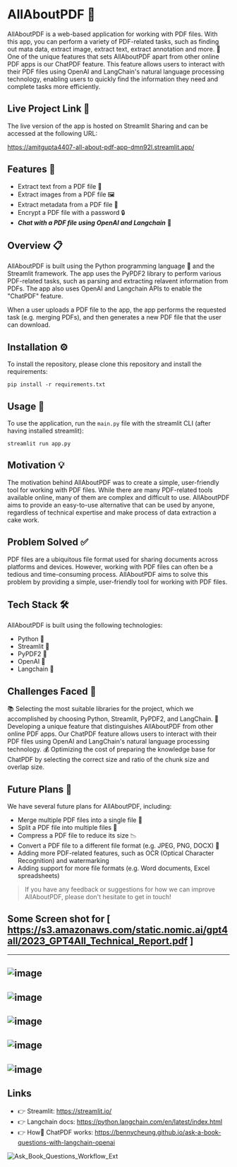 # AllAboutPDF 📄

AllAboutPDF is a web-based application for working with PDF files. With this app, you can perform a variety of PDF-related tasks, such as finding out mata data, extract image, extract text, extract annotation and more. 🔨
One of the unique features that sets AllAboutPDF apart from other online PDF apps is our ChatPDF feature. This feature allows users to interact with their PDF files using OpenAI and LangChain's natural language processing technology, enabling users to quickly find the information they need and complete tasks more efficiently.


## Live Project Link 🚀

The live version of the app is hosted on Streamlit Sharing and can be accessed at the following URL:

https://amitgupta4407-all-about-pdf-app-dmn92l.streamlit.app/

## Features 🎉

- Extract text from a PDF file 💬
- Extract images from a PDF file 🖼️
- Extract metadata from a PDF file 📝
- Encrypt a PDF file with a password 🔒
- _**Chat with a PDF file using OpenAI and Langchain**_ 🤖

## Overview 📋

AllAboutPDF is built using the Python programming language 🐍 and the Streamlit framework. The app uses the PyPDF2 library to perform various PDF-related tasks, such as parsing and extracting relavent information from PDFs. The app also uses OpenAI and Langchain APIs to enable the "ChatPDF" feature.

When a user uploads a PDF file to the app, the app performs the requested task (e.g. merging PDFs), and then generates a new PDF file that the user can download.

## Installation ⚙️

To install the repository, please clone this repository and install the requirements:

```
pip install -r requirements.txt
```

## Usage 🏃

To use the application, run the `main.py` file with the streamlit CLI (after having installed streamlit): 

```
streamlit run app.py
```

## Motivation 💡

The motivation behind AllAboutPDF was to create a simple, user-friendly tool for working with PDF files. While there are many PDF-related tools available online, many of them are complex and difficult to use. AllAboutPDF aims to provide an easy-to-use alternative that can be used by anyone, regardless of technical expertise and make process of data extraction a cake work.

## Problem Solved ✅

PDF files are a ubiquitous file format used for sharing documents across platforms and devices. However, working with PDF files can often be a tedious and time-consuming process. AllAboutPDF aims to solve this problem by providing a simple, user-friendly tool for working with PDF files.

## Tech Stack 🛠️

AllAboutPDF is built using the following technologies:

- Python 🐍
- Streamlit 🌟
- PyPDF2 📑
- OpenAI 🤖
- Langchain 🔗

## Challenges Faced 🤔

📚 Selecting the most suitable libraries for the project, which we accomplished by choosing Python, Streamlit, PyPDF2, and LangChain.
🌟 Developing a unique feature that distinguishes AllAboutPDF from other online PDF apps. Our ChatPDF feature allows users to interact with their PDF files using OpenAI and LangChain's natural language processing technology.
💰 Optimizing the cost of preparing the knowledge base for ChatPDF by selecting the correct size and ratio of the chunk size and overlap size.

## Future Plans 🔮

We have several future plans for AllAboutPDF, including:
- Merge multiple PDF files into a single file 📂
- Split a PDF file into multiple files 📄
- Compress a PDF file to reduce its size 📉
- Convert a PDF file to a different file format (e.g. JPEG, PNG, DOCX) 🔄
- Adding more PDF-related features, such as OCR (Optical Character Recognition) and watermarking
- Adding support for more file formats (e.g. Word documents, Excel spreadsheets)


>If you have any feedback or suggestions for how we can improve AllAboutPDF, please don't hesitate to get in touch!


## Some Screen shot for [ https://s3.amazonaws.com/static.nomic.ai/gpt4all/2023_GPT4All_Technical_Report.pdf ]
-------------
![image](https://github.com/amitgupta4407/All_About_PDF/assets/73437027/07299ade-fc6c-4987-936c-42d81f2efcad)
-------------
![image](https://github.com/amitgupta4407/All_About_PDF/assets/73437027/4e432feb-590a-44b0-af04-18b331153995)
-------------
![image](https://github.com/amitgupta4407/All_About_PDF/assets/73437027/3701e779-839b-415d-9e82-707153274f91)
-------------
![image](https://github.com/amitgupta4407/All_About_PDF/assets/73437027/e77d9fc6-30c6-4bf3-bff2-67990d69f68d)
-------------
![image](https://github.com/amitgupta4407/All_About_PDF/assets/73437027/17dbbf53-e621-41ae-85d0-47a329d79aa1)
-------------

## Links
- 👉 Streamlit: https://streamlit.io/
- 👉 Langchain docs: https://python.langchain.com/en/latest/index.html
- 👉 How🤔 ChatPDF works: https://bennycheung.github.io/ask-a-book-questions-with-langchain-openai

![ Ask_Book_Questions_Workflow_Ext](https://github.com/amitgupta4407/All_About_PDF/assets/73437027/6e670334-d929-42be-8681-2ce803cf8b1a)
